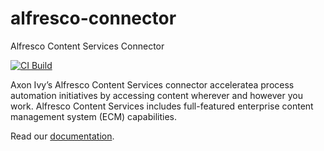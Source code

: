 # alfresco-connector
Alfresco Content Services Connector

[![CI Build](https://github.com/axonivy-market/alfresco-connector/actions/workflows/ci.yml/badge.svg)](https://github.com/axonivy-market/alfresco-connector/actions/workflows/ci.yml)

Axon Ivy’s Alfresco Content Services connector acceleratea process automation initiatives by accessing content wherever and however you work. 
Alfresco Content Services includes full-featured enterprise content management system (ECM) capabilities.

Read our [documentation](alfresco-connector-product/README.md).
